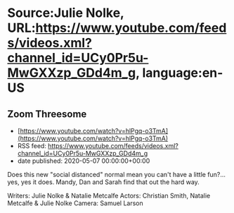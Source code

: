 # Source:Julie Nolke, URL:https://www.youtube.com/feeds/videos.xml?channel_id=UCy0Pr5u-MwGXXzp_GDd4m_g, language:en-US

## Zoom Threesome
 - [https://www.youtube.com/watch?v=hlPgq-o3TmA](https://www.youtube.com/watch?v=hlPgq-o3TmA)
 - RSS feed: https://www.youtube.com/feeds/videos.xml?channel_id=UCy0Pr5u-MwGXXzp_GDd4m_g
 - date published: 2020-05-07 00:00:00+00:00

Does this new "social distanced" normal mean you can't have a little fun?... yes, yes it does. Mandy, Dan and Sarah find that out the hard way.

Writers: Julie Nolke & Natalie Metcalfe
Actors: Christian Smith, Natalie Metcalfe & Julie Nolke
Camera: Samuel Larson

